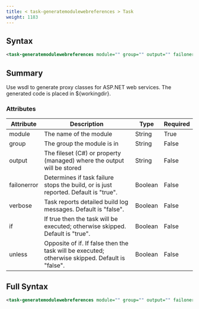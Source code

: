 ```yaml
---
title: < task-generatemodulewebreferences > Task
weight: 1183
---
```

## Syntax
```xml
<task-generatemodulewebreferences module="" group="" output="" failonerror="" verbose="" if="" unless="" />
```
## Summary ##
Use wsdl to generate proxy classes for ASP.NET web services. The generated code is placed in ${workingdir}.


### Attributes
| Attribute | Description | Type | Required |
| --------- | ----------- | ---- | -------- |
| module | The name of the module | String | True |
| group | The group the module is in | String | False |
| output | The fileset (C#) or property (managed) where the output will be stored | String | False |
| failonerror | Determines if task failure stops the build, or is just reported. Default is &quot;true&quot;. | Boolean | False |
| verbose | Task reports detailed build log messages.  Default is &quot;false&quot;. | Boolean | False |
| if | If true then the task will be executed; otherwise skipped. Default is &quot;true&quot;. | Boolean | False |
| unless | Opposite of if.  If false then the task will be executed; otherwise skipped. Default is &quot;false&quot;. | Boolean | False |

## Full Syntax
```xml
<task-generatemodulewebreferences module="" group="" output="" failonerror="" verbose="" if="" unless="" />
```
